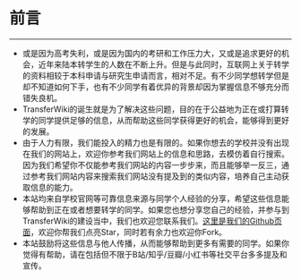 # 前言

***

- 或是因为高考失利，或是因为国内的考研和工作压力大，又或是追求更好的机会，近年来陆本转学生的人数在不断上升。但是与此同时，互联网上关于转学的资料相较于本科申请与研究生申请而言，相对不足。有不少同学想转学但是却不知道如何下手，也有不少同学有着优异的背景却因为掌握信息不够充分而错失良机。
- TransferWiki的诞生就是为了解决这些问题，目的在于公益地为正在或打算转学的同学提供足够的信息，从而帮助这些同学获得更好的机会，能够得到更好的发展。
- 由于人力有限，我们能投入的精力也是有限的。如果你想去的学校并没有出现在我们的网站上，欢迎你参考我们网站上的信息和思路，去模仿着自行搜索。因为我们希望你不仅能参考我们网站的内容一步步来，而且能够举一反三，通过参考我们网站内容来搜索我们网站没有提及到的类似内容，培养自己主动获取信息的能力。
- 本站均来自学校官网等可靠信息来源与同学个人经验的分享，希望这些信息能够帮助到正在或者想要转学的同学。如果您也想分享您自己的经验，并参与到TransferWiki的建设当中，我们也欢迎您联系我们。[这里是我们的Github页面](https://github.com/SihanXU/TransferWiki)，欢迎你帮我们点亮Star，同时若有余力也欢迎你Fork。
- 本站鼓励将这些信息与他人传播，从而能够帮助到更多有需要的同学。如果你觉得有帮助，请在包括但不限于B站/知乎/豆瓣/小红书等社交平台多多提及和宣传。
